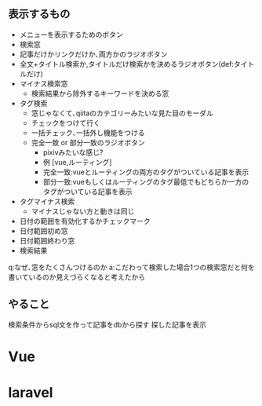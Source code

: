 ## 表示するもの
* メニューを表示するためのボタン
* 検索窓
* 記事だけかリンクだけか､両方かのラジオボタン
* 全文+タイトル検索か,タイトルだけ検索かを決めるラジオボタン(def:タイトルだけ)
* マイナス検索窓
    * 検索結果から除外するキーワードを決める窓
* タグ検索
    * 窓じゃなくて､qiitaのカテゴリーみたいな見た目のモーダル
    * チェックをつけて行く
    * 一括チェック､一括外し機能をつける
    * 完全一致 or 部分一致のラジオボタン
        * pixivみたいな感じ?
        * 例 [vue,ルーティング]
        * 完全一致:vueとルーティングの両方のタグがついている記事を表示
        * 部分一致:vueもしくはルーティングのタグ最低でもどちらか一方のタグがついている記事を表示
* タグマイナス検索
    * マイナスじゃない方と動きは同じ
* 日付の範囲を有効化するかチェックマーク
* 日付範囲初め窓
* 日付範囲終わり窓
* 検索結果

q:なぜ､窓をたくさんつけるのか
a:こだわって検索した場合1つの検索窓だと何を書いているのか見えづらくなると考えたから

## やること
検索条件からsql文を作って記事をdbから探す
探した記事を表示

# Vue


# laravel
